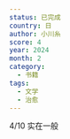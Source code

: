 ```yaml
---
status: 已完成
country: 日
author: 小川糸
score: 4
year: 2024
month: 2
category:
  - 书籍
tags:
  - 文学
  - 治愈
---
```

4/10 实在一般
